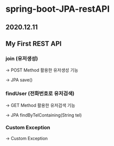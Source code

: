 # spring-boot-JPA-restAPI

## 2020.12.11
## My First REST API

### join (유저생성)
  -> POST Method 활용한 유저생성 기능
  
  -> JPA save()
  
### findUser (전화번호로 유저검색)
  -> GET Method 활용한 유저검색 기능
  
  -> JPA findByTelContaining(String tel)
  
### Custom Exception
  -> Custom Exception 
